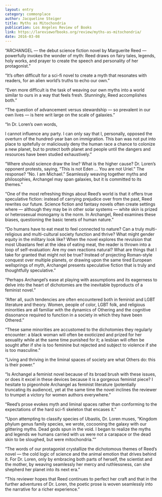 ```yaml
---
layout: entry
category: commonplace
author: Jacqueline Steiger
title: Myths as Mitochondria
publication: Los Angeles Review of Books
link: https://lareviewofbooks.org/review/myths-as-mitochondria/
date: 2016-03-08
---
```


“ARCHANGEL — the debut science fiction novel by Marguerite Reed — powerfully invokes the wonder of myth: Reed draws on fairy tales, legends, holy works, and prayer to create the speech and personality of her protagonist.”

“It’s often difficult for a sci-fi novel to create a myth that resonates with readers, for an alien world’s truths to echo our own.”

“Even more difficult is the task of weaving our own myths into a world similar to ours in a way that feels fresh. Stunningly, Reed accomplishes both.”

“The question of advancement versus stewardship — so prevalent in our own lives — is here writ large on the scale of galaxies.”

“In Dr. Loren’s own words,

I cannot influence any party. I can only say that I, personally, opposed the overturn of the hundred-year ban on immigration. This ban was not put into place to spitefully or maliciously deny the human race a chance to colonize a new planet, but to protect both planet and people until the dangers and resources have been studied exhaustively.”

“Where should science draw the line? What is the higher cause? Dr. Loren’s opponent protests, saying, “This is not Eden … You are not Uriel.” The response? “No. I am Michael.” Seamlessly weaving together myths and philosophies, Archangel may span galaxies, but it is committed to its themes.”

“One of the most refreshing things about Reed’s world is that it offers true speculative fiction: instead of carrying prejudice over from the past, Reed rewrites our future. Science fiction and fantasy novels often create settings where — although they may be in other solar systems — white skin is prized or heterosexual monogamy is the norm. In Archangel, Reed examines these biases, questioning the basic tenets of human nature.”

“Do humans have to eat meat to feel connected to nature? Can a truly multi-religious and multi-cultural society function and thrive? What might gender equity in the military look like? When the novel explores the revulsion that most Ubastans feel at the idea of eating meat, the reader is thrown into a loop of self-evaluation: Are my own reactions natural? What are things that I take for granted that might not be true? Instead of projecting Roman-style conquest over multiple planets, or drawing upon the same tired European wellsprings of myth, Archangel presents speculative fiction that is truly and thoughtfully speculative.”

“Perhaps Archangel’s ease at playing with assumptions and its eagerness to delve into the heart of dichotomies are the inevitable byproducts of a feminist novel.”

“After all, such tendencies are often encountered both in feminist and LGBT literature and theory. Women, people of color, LGBT folk, and religious minorities are all familiar with the dynamics of Othering and the cognitive dissonance required to function in a society in which they have been Othered.”

“These same minorities are accustomed to the dichotomies they regularly encounter: a black woman will often be exoticized and prized for her sexuality while at the same time punished for it; a lesbian will often be sought after if she is too feminine but rejected and subject to violence if she is too masculine.”

“Living and thriving in the liminal spaces of society are what Others do: this is their power.”

“Is Archangel a feminist novel because of its broad brush with these issues, or does it excel in these devices because it is a gorgeous feminist piece? I hesitate to pigeonhole Archangel as feminist literature (potentially truncating its audience), yet at the same time the novel inclines the reviewer to trumpet a victory for women authors everywhere.”

“Reed’s prose evokes myth and liminal spaces rather than conforming to the expectations of the hard sci-fi skeleton that encases it.”

“Upon attempting to classify species of Ubastis, Dr. Loren muses, “Kingdom phylum genus family species, we wrote, cocooning the galaxy with our glittering myths. Dead gods spun in the void. I began to realize the myths and legends we humans carried with us were not a carapace or the dead skin to be sloughed, but were mitochondria.””

“The words of our protagonist crystallize the dichotomous themes of Reed’s novel — the cold logic of science and the animal emotion that drives behind it. For Dr. Loren, only by embracing both parts of herself, the scientist and the mother, by weaving seamlessly her mercy and ruthlessness, can she shepherd her planet into its next era.”

“This reviewer hopes that Reed continues to perfect her craft and that in the further adventures of Dr. Loren, the poetic prose is woven seamlessly into the narrative for a richer experience.”
